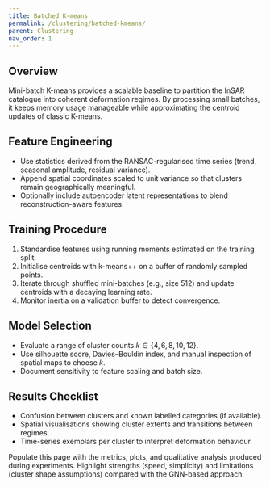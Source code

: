 ```yaml
---
title: Batched K-means
permalink: /clustering/batched-kmeans/
parent: Clustering
nav_order: 1
---
```


## Overview

Mini-batch K-means provides a scalable baseline to partition the InSAR catalogue into coherent deformation regimes. By processing small batches, it keeps memory usage manageable while approximating the centroid updates of classic K-means.

## Feature Engineering

- Use statistics derived from the RANSAC-regularised time series (trend, seasonal amplitude, residual variance).
- Append spatial coordinates scaled to unit variance so that clusters remain geographically meaningful.
- Optionally include autoencoder latent representations to blend reconstruction-aware features.

## Training Procedure

1. Standardise features using running moments estimated on the training split.
2. Initialise centroids with k-means++ on a buffer of randomly sampled points.
3. Iterate through shuffled mini-batches (e.g., size 512) and update centroids with a decaying learning rate.
4. Monitor inertia on a validation buffer to detect convergence.

## Model Selection

- Evaluate a range of cluster counts $k \in \{4, 6, 8, 10, 12\}$.
- Use silhouette score, Davies–Bouldin index, and manual inspection of spatial maps to choose $k$.
- Document sensitivity to feature scaling and batch size.

## Results Checklist

- Confusion between clusters and known labelled categories (if available).
- Spatial visualisations showing cluster extents and transitions between regimes.
- Time-series exemplars per cluster to interpret deformation behaviour.

Populate this page with the metrics, plots, and qualitative analysis produced during experiments. Highlight strengths (speed, simplicity) and limitations (cluster shape assumptions) compared with the GNN-based approach.
